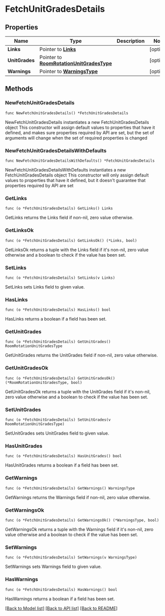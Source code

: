 # FetchUnitGradesDetails

## Properties

Name | Type | Description | Notes
------------ | ------------- | ------------- | -------------
**Links** | Pointer to [**Links**](Links.md) |  | [optional] 
**UnitGrades** | Pointer to [**RoomRotationUnitGradesType**](RoomRotationUnitGradesType.md) |  | [optional] 
**Warnings** | Pointer to [**WarningsType**](WarningsType.md) |  | [optional] 

## Methods

### NewFetchUnitGradesDetails

`func NewFetchUnitGradesDetails() *FetchUnitGradesDetails`

NewFetchUnitGradesDetails instantiates a new FetchUnitGradesDetails object
This constructor will assign default values to properties that have it defined,
and makes sure properties required by API are set, but the set of arguments
will change when the set of required properties is changed

### NewFetchUnitGradesDetailsWithDefaults

`func NewFetchUnitGradesDetailsWithDefaults() *FetchUnitGradesDetails`

NewFetchUnitGradesDetailsWithDefaults instantiates a new FetchUnitGradesDetails object
This constructor will only assign default values to properties that have it defined,
but it doesn't guarantee that properties required by API are set

### GetLinks

`func (o *FetchUnitGradesDetails) GetLinks() Links`

GetLinks returns the Links field if non-nil, zero value otherwise.

### GetLinksOk

`func (o *FetchUnitGradesDetails) GetLinksOk() (*Links, bool)`

GetLinksOk returns a tuple with the Links field if it's non-nil, zero value otherwise
and a boolean to check if the value has been set.

### SetLinks

`func (o *FetchUnitGradesDetails) SetLinks(v Links)`

SetLinks sets Links field to given value.

### HasLinks

`func (o *FetchUnitGradesDetails) HasLinks() bool`

HasLinks returns a boolean if a field has been set.

### GetUnitGrades

`func (o *FetchUnitGradesDetails) GetUnitGrades() RoomRotationUnitGradesType`

GetUnitGrades returns the UnitGrades field if non-nil, zero value otherwise.

### GetUnitGradesOk

`func (o *FetchUnitGradesDetails) GetUnitGradesOk() (*RoomRotationUnitGradesType, bool)`

GetUnitGradesOk returns a tuple with the UnitGrades field if it's non-nil, zero value otherwise
and a boolean to check if the value has been set.

### SetUnitGrades

`func (o *FetchUnitGradesDetails) SetUnitGrades(v RoomRotationUnitGradesType)`

SetUnitGrades sets UnitGrades field to given value.

### HasUnitGrades

`func (o *FetchUnitGradesDetails) HasUnitGrades() bool`

HasUnitGrades returns a boolean if a field has been set.

### GetWarnings

`func (o *FetchUnitGradesDetails) GetWarnings() WarningsType`

GetWarnings returns the Warnings field if non-nil, zero value otherwise.

### GetWarningsOk

`func (o *FetchUnitGradesDetails) GetWarningsOk() (*WarningsType, bool)`

GetWarningsOk returns a tuple with the Warnings field if it's non-nil, zero value otherwise
and a boolean to check if the value has been set.

### SetWarnings

`func (o *FetchUnitGradesDetails) SetWarnings(v WarningsType)`

SetWarnings sets Warnings field to given value.

### HasWarnings

`func (o *FetchUnitGradesDetails) HasWarnings() bool`

HasWarnings returns a boolean if a field has been set.


[[Back to Model list]](../README.md#documentation-for-models) [[Back to API list]](../README.md#documentation-for-api-endpoints) [[Back to README]](../README.md)


